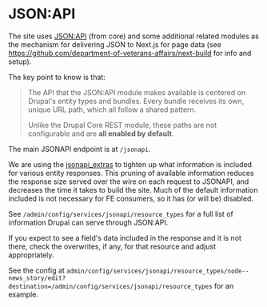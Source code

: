 # JSON:API

The site uses [JSON:API](https://www.drupal.org/docs/core-modules-and-themes/core-modules/jsonapi-module/api-overview) (from core) and some additional related modules as the mechanism for delivering JSON to Next.js for page data (see https://github.com/department-of-veterans-affairs/next-build for info and setup).

The key point to know is that:

> The API that the JSON:API module makes available is centered on Drupal's entity types and bundles. Every bundle receives its own, unique URL path, which all follow a shared pattern.
>
> Unlike the Drupal Core REST module, these paths are not configurable and are **all enabled by default**.

The main JSONAPI endpoint is at `/jsonapi`.

We are using the [jsonapi_extras](https://www.drupal.org/project/jsonapi_extras) to tighten up what information is included for various entity responses.
This pruning of available information reduces the response size served over the wire on each request to JSONAPI, and decreases the time it takes to build the site.
Much of the default information included is not necessary for FE consumers, so it has (or will be) disabled.

See `/admin/config/services/jsonapi/resource_types` for a full list of information Drupal can serve through JSON:API.

If you expect to see a field's data included in the response and it is not there, check the overwrites, if any, for that resource and adjust appropriately.

See the config at `admin/config/services/jsonapi/resource_types/node--news_story/edit?destination=/admin/config/services/jsonapi/resource_types` for an example.

